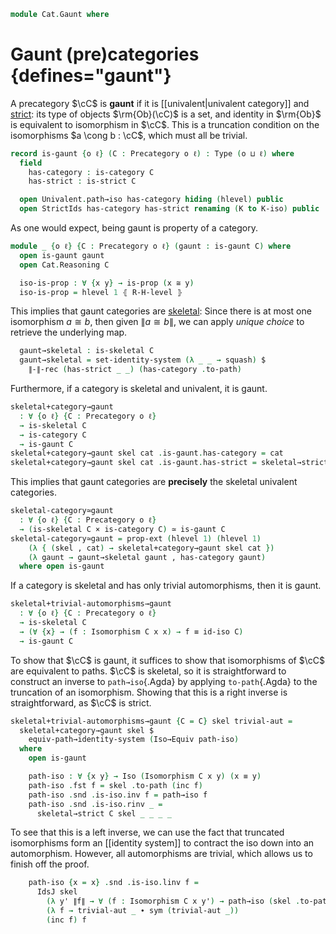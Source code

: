 <!--
```agda
open import 1Lab.Path.IdentitySystem.Strict

open import Cat.Skeletal
open import Cat.Prelude
open import Cat.Strict

import Cat.Reasoning

open Cat.Reasoning using (Isomorphism; id-iso)
```
-->

```agda
module Cat.Gaunt where
```

# Gaunt (pre)categories {defines="gaunt"}

A precategory $\cC$ is **gaunt** if it is \[\[univalent|univalent
category]] and [strict]: its type of objects $\rm{Ob}(\cC)$ is a set,
and identity in $\rm{Ob}$ is equivalent to isomorphism in $\cC$. This is
a truncation condition on the isomorphisms $a \cong b : \cC$, which must
all be trivial.

[strict]: Cat.Strict.html

```agda
record is-gaunt {o ℓ} (C : Precategory o ℓ) : Type (o ⊔ ℓ) where
  field
    has-category : is-category C
    has-strict : is-strict C

  open Univalent.path→iso has-category hiding (hlevel) public
  open StrictIds has-category has-strict renaming (K to K-iso) public
```

<!--
```agda
unquoteDecl H-Level-is-gaunt = declare-record-hlevel 1 H-Level-is-gaunt (quote is-gaunt)
```
-->

As one would expect, being gaunt is property of a category.

```agda
module _ {o ℓ} {C : Precategory o ℓ} (gaunt : is-gaunt C) where
  open is-gaunt gaunt
  open Cat.Reasoning C

  iso-is-prop : ∀ {x y} → is-prop (x ≅ y)
  iso-is-prop = hlevel 1 ⦃ R-H-level ⦄
```

This implies that gaunt categories are [skeletal]: Since there is at
most one isomorphism $a \cong b$, then given $\| a \cong b \|$, we can
apply _unique choice_ to retrieve the underlying map.

[skeletal]: Cat.Skeletal.html

```agda
  gaunt→skeletal : is-skeletal C
  gaunt→skeletal = set-identity-system (λ _ _ → squash) $
    ∥-∥-rec (has-strict _ _) (has-category .to-path)
```

Furthermore, if a category is skeletal and univalent, it is gaunt.

```agda
skeletal+category→gaunt
  : ∀ {o ℓ} {C : Precategory o ℓ}
  → is-skeletal C
  → is-category C
  → is-gaunt C
skeletal+category→gaunt skel cat .is-gaunt.has-category = cat
skeletal+category→gaunt skel cat .is-gaunt.has-strict = skeletal→strict _ skel
```

This implies that gaunt categories are **precisely** the skeletal
univalent categories.

```agda
skeletal-category≃gaunt
  : ∀ {o ℓ} {C : Precategory o ℓ}
  → (is-skeletal C × is-category C) ≃ is-gaunt C
skeletal-category≃gaunt = prop-ext (hlevel 1) (hlevel 1)
    (λ { (skel , cat) → skeletal+category→gaunt skel cat })
    (λ gaunt → gaunt→skeletal gaunt , has-category gaunt)
  where open is-gaunt
```

If a category is skeletal and has only trivial automorphisms, then it
is gaunt.

```agda
skeletal+trivial-automorphisms→gaunt
  : ∀ {o ℓ} {C : Precategory o ℓ}
  → is-skeletal C
  → (∀ {x} → (f : Isomorphism C x x) → f ≡ id-iso C)
  → is-gaunt C
```

To show that $\cC$ is gaunt, it suffices to show that isomorphisms of
$\cC$ are equivalent to paths. $\cC$ is skeletal, so it is straightforward
to construct an inverse to `path→iso`{.Agda} by applying `to-path`{.Agda}
to the truncation of an isomorphism. Showing that this is a right inverse
is straightforward, as $\cC$ is strict.

```agda
skeletal+trivial-automorphisms→gaunt {C = C} skel trivial-aut =
  skeletal+category→gaunt skel $
    equiv-path→identity-system (Iso→Equiv path-iso)
  where
    open is-gaunt

    path-iso : ∀ {x y} → Iso (Isomorphism C x y) (x ≡ y)
    path-iso .fst f = skel .to-path (inc f)
    path-iso .snd .is-iso.inv f = path→iso f
    path-iso .snd .is-iso.rinv _ =
      skeletal→strict C skel _ _ _ _
```

To see that this is a left inverse, we can use the fact that truncated
isomorphisms form an [[identity system]] to contract the iso down into an
automorphism. However, all automorphisms are trivial, which allows us to
finish off the proof.

```agda
    path-iso {x = x} .snd .is-iso.linv f =
      IdsJ skel
        (λ y' ∥f∥ → ∀ (f : Isomorphism C x y') → path→iso (skel .to-path ∥f∥) ≡ f)
        (λ f → trivial-aut _ ∙ sym (trivial-aut _))
        (inc f) f
```
